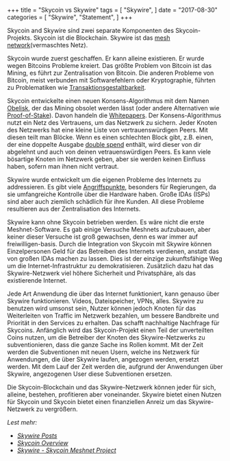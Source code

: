+++
title = "Skycoin vs Skywire"
tags = [
    "Skywire",
]
date = "2017-08-30"
categories = [
    "Skywire",
    "Statement",
]
+++

Skycoin and Skywire sínd zwei separate Komponenten des Skycoin-Projekts.
Skycoin ist die Blockchain. Skywire ist das [mesh network](https://en.wikipedia.org/wiki/Mesh_networking)(vermaschtes Netz).

Skycoin wurde zuerst geschaffen. Er kann alleine existieren. 
Er wurde wegen Bitcoins Probleme kreiert. Das größte Problem von Bitcoin ist das Mining,
es führt zur Zentralisation von Bitcoin. Die anderen Probleme von Bitcoin, meist verbunden mit Softwarefehlern oder Kryptographie, führten zu Problematiken wie [Transaktionsgestaltbarkeit](https://en.bitcoin.it/wiki/Transaction_Malleability).

Skycoin entwickelte einen neuen Konsens-Algorithmus mit dem Namen [Obelisk](https://www.skycoin.net/whitepapers), der das Mining obsolet werden lässt (oder andere Alternativen wie [Proof-of-Stake](https://en.wikipedia.org/wiki/Proof-of-stake)).
Davon handeln die [Whitepapers](https://www.skycoin.net/whitepapers).
Der Konsens-Algorithmus nutzt ein Netz des Vertrauens, um das Netzwerk zu sichern.
Jeder Knoten des Netzwerks hat eine kleine Liste von vertrauenswürdigen Peers.
Mit diesen teilt man Blöcke. Wenn es einen schlechten Block gibt, z.B. einen, der eine doppelte Ausgabe [double spend](https://en.wikipedia.org/wiki/Double-spending) enthält, wird dieser von dir abgelehnt und auch von deinen vetrauenswürdigen Peers. Es kann viele bösartige Knoten im Netzwerk geben, aber sie werden keinen Einfluss haben, sofern man ihnen nicht vertraut.

Skywire wurde entwickelt um die eigenen Probleme des Internets zu addressieren. Es gibt viele [Angriffspunkte](https://en.wikipedia.org/wiki/BGP_hijacking), besonders für Regierungen, da sie umfangreiche Kontrolle über die Hardware haben. Große IDAs (ISPs) sind aber auch ziemlich schädlich für ihre Kunden.
All diese Probleme resultieren aus der Zentralisation des Internets.

Skywire kann ohne Skycoin betrieben werden. Es wäre nicht die erste Meshnet-Software. Es gab einige Versuche Meshnets aufzubauen, aber keiner dieser Versuche ist groß gewachsen, denn es war immer auf freiwilligen-basis.
Durch die Integration von Skycoin mit Skywire können Einzelpersonen Geld für das Betreiben des Internets verdienen, anstatt das von großen IDAs machen zu lassen. Dies ist der einzige zukunftsfähige Weg um die Internet-Infrastruktur zu demokratisieren. Zusätzlich dazu hat das Skywire-Netzwerk viel höhere Sicherheit und Privatsphäre, als das existierende Internet.

Jede Art Anwendung die über das Internet funktioniert, kann genauso über Skywire funktionieren.
Videos, Dateispeicher, VPNs, alles. Skywire zu benutzen wird umsonst sein, Nutzer können jedoch Knoten für das Weiterleiten von Traffic im Netzwerk bezahlen, um bessere Bandbreite und Priorität in den Services zu erhalten. Das schafft nachhaltige Nachfrage für Skycoins. Anfänglich wird das Skycoin-Projekt einen Teil der unverteilten Coins nutzen, um die Betreiber der Knoten des Skywire-Netzwerks zu subventionieren, dass die ganze Sache ins Rollen kommt. Mit der Zeit werden die Subventionen mit neuen Usern, welche ins Netzwerk für Anwendungen, die über Skywire laufen, angezogen werden, ersetzt werden. Mit dem Lauf der Zeit werden die, aufgrund der Anwendungen über Skywire, angezogenen User diese Subventionen ersetzen.

Die Skycoin-Blockchain und das Skywire-Netzwerk können jeder für sich, alleine, bestehen, profitieren aber voneinander. Skywire bietet einen Nutzen für Skycoin und Skycoin bietet einen finanziellen Anreiz um das Skywire-Netzwerk zu vergrößern.

*Lest mehr:*

* *[Skywire Posts](/categories/skywire/)*
* *[Skycoin Overview](/overview/skycoin-overview/)*
* *[Skywire - Skycoin Meshnet Project](/overview/skywire---skycoin-meshnet-project/)*
